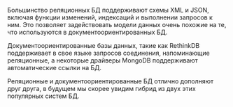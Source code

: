Большинство реляционных БД поддерживают схемы XML и JSON, включая функции изменений, индексаций и выполнении запросов к ним. Это позволяет задействовать модели данных очень похожие на те, что используются в документоориентированных БД.

Документоориентированные базы данных, такие как RethinkDB поддерживает в свое языке запросов соединения, напоминающие реляционные, а некоторые драйверы MongoDB поддерживают автоматические ссылки на БД. 

Реляционные и документоориентированные БД отлично дополняют друг друга, в будущем мы скорее увидим гибрид из двух этих популярных систем БД.  